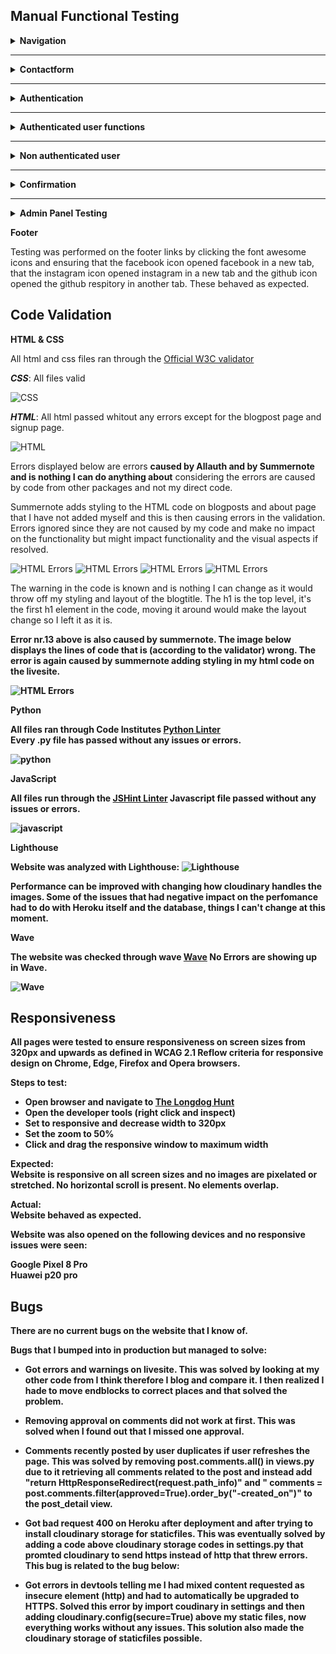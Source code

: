 ## Manual Functional Testing

<details>
<summary><b>Navigation</b></summary>
<br>
<summary>
<b>Navigation Links</b>

Testing was performed to ensure all navigation links on the respective pages, navigated to the correct pages as per design. This was done by clicking on the navigation links on each page.

- Home -> index.html

![Home](static/images/readme_files/testing_gifs/clickhometoindex.gif)
- About -> about.html

![About](static/images/readme_files/testing_gifs/clickabout.gif)
- Contact -> contact.html

![Contact](static/images/readme_files/testing_gifs/clickcontact.gif)
- Likes -> liked_posts.html

![Like post](static/images/readme_files/testing_gifs/likes-posts-page.gif)
- Logout -> Sign out all auth page

![Logout](static/images/readme_files/testing_gifs/logout-gif.gif)
- Login -> Sign in all auth page

![Login](static/images/readme_files/testing_gifs/clicklogin.gif)
- Register -> Sign up all auth page

![Register](static/images/readme_files/testing_gifs/clickregister.gif)
- Clicking on blogposts in index.html -> post_detail.html

![Blogpost](static/images/readme_files/testing_gifs/blog_post_view.gif)

- Link to login on register -> Sign up all auth page
- Link to login on post_detail.html -> Sign in all auth page
- Link to sign up all auth page on login page -> Sign up all auth page

- Navigation menu will scale down to a hamburger menu when screen size gets smaller and the longdog dog icon will be hidden to save space on page. Instead a longdog icon is hidden at the top of the collapsed menu.

![Blogpost](static/images/readme_files/testing_gifs/menu-collapse.gif)

All navigation links directed to the correct pages as expected.
</summary>
</details>

<hr>

<details>
<summary><b>Contactform</b></summary>
<summary>
<br>
<hr>

- The contactform can be used no matter if the user is authenticated or not and will give the same results regarding required fields and prompted messages.

<hr>
Description:

Make sure a user can send a message with the contact form

Steps:

1. Navigate to the contact page
2. Fill in the fields
3. Press send, the user should get a confirmation message

<hr>

Expected:

The user should get a message confirming the message is sent.

Actual: 

The confirming message is displayed when user clicks on submit.

![Contact form](static/images/readme_files/docs/contact-form-sent-confirm.png)

<hr>

Description:

Make sure a user fills in the form correctly before sending message.

Steps:

1. Navigate to the contact page
2. Do not add any information.
3. Press send, the user should get a message telling them to fill in the name field.
4. Add only a name.
5. Press send, the user should get a message telling them to fill in the email field.
6. Add email but no message.
7. Press send, the user should get a message telling them to fill in the message field.
8. Add message.
9. Press send, the user should now get the confirmation message that the message is sent now that all required fields are filled in.

<hr>

Expected:

The user should get a message prompting them to fill in the required field that is missing content on each field that is empty in the contact form.

Actual: 

The message is prompted on each field when the user has left them empty. 
When every required field is filled the message is sent and the user gets the confirmation message.

![Name required](static/images/readme_files/testing/contact-name-req.png)
![Email required](static/images/readme_files/testing/contact-email-req.png)
![Email required](static/images/readme_files/testing/contact-email-req-2.png)
![Message required](static/images/readme_files/testing/contact-msg-req.png)
![Message sent](static/images/readme_files/docs/contact-form-sent-confirm.png)

</summary>
</details>

<hr>

<details>
<summary><b>Authentication</b></summary>
<summary>
<br>

Description:

Ensure a user can register to the website

Steps:

1. Navigate to [The longdog Hunt](https://the-longdog-hunt-9f116eb214b4.herokuapp.com/accounts/signup/) and click Register
2. Enter email, username and password 
3. Click Sign up

<hr>

Expected:

If a user has entered everything correctly they should be logged in upon clicking on sign up.

Actual: 

The users is logged in upon clicking on sign up.

![Signup](static/images/readme_files/testing_gifs/signup-gif.gif)

<hr>

Description:

Ensure a user can log in once signed up

Steps:
1. Navigate to [The Longdog Hunt login](https://the-longdog-hunt-9f116eb214b4.herokuapp.com/accounts/login/)
2. Enter login details created in previous test case
3. Click login

<hr>

Expected:

User is successfully logged in and redirected to the home page

Actual:

User is successfully logged in and redirected to the home page

![Signup](static/images/readme_files/testing_gifs/login-gif.gif)

<hr>

Description:

Ensure a user can sign out

Steps:

1. Login to the website
2. Click the logout button
3. Click confirm on the confirm logout page

<hr>

Expected:

User is logged out

Actual:

User is logged out

![Signup](static/images/readme_files/testing_gifs/logout-gif.gif)

<hr>

Description:

Ensure the user is required to enter username and correct password according to the requirements

Steps:

1. Navigate to [Signup](https://the-longdog-hunt-9f116eb214b4.herokuapp.com/accounts/signup/)
2. Enter details but skip the username
3. Click sign up

<hr>

Expected:

The user is prompted to fill out the username field. If user does not fill the name out a message should appear prompting the user to fill out that field.

Actual:

The username field displays a message telling the user to fill out the missing field.

![Signup](static/images/readme_files/testing/sign-up-username-req.png)


No password:

1. Navigate to [Signup](https://the-longdog-hunt-9f116eb214b4.herokuapp.com/accounts/signup/)
2. Enter details but skip the password
3. Click sign up

<hr>

Expected:

The user is prompted to fill out the password field

Actual:

An alert message appears and is prompting the user to fill out the password field.

![Signup](static/images/readme_files/testing/sign-up-password-req.png)


Wrong password:

1. Navigate to [Signup](https://the-longdog-hunt-9f116eb214b4.herokuapp.com/accounts/signup/)
2. Enter details but enter a password that is not correct
3. Click sign up

<hr>

Expected:

The user is prompted to fill out the correct password according to the requirements.

Actual:

An alert message appears and is prompting the user to fill out the password the correct way.

![Signup](static/images/readme_files/testing/sign-up-password-req-2.png)
![Signup](static/images/readme_files/testing/sign-up-password-req-3.png)
![Signup](static/images/readme_files/testing/sign-up-password-req-4.png)

</summary>
</details>

<hr>

<details>
<summary><b>Authenticated user functions</b></summary>
<summary>
<br>
<b>User comment creation</b><br>
Description:

Ensure user can successfully create a comment.

Steps:
1. Login as a user.
2. Click on a blogpost and scroll down to the comments field.
3. Write a comment and click post, the user should get a confirmation message.
4. The comment is now displayed with the correct "edit" and "delete" buttons.

<hr>

Expected:

Comment is posted with a confirmation message and the comment is displayed straight away with correct buttons below (buttons only visible for the author of the comment)

Actual:

Comments, confirmation message and buttons are all displayed as they are supposed to without any issues.

![Signup](static/images/readme_files/testing_gifs/comment-submit.gif)
![Signup](static/images/readme_files/testing_gifs/new-comment-displayed.gif)

<hr>

<b>Edit and delete own comments</b><br>
Description:

Ensure user can only edit and delete their own comment.

Steps:
1. Login as a user
2. Go to a post with comments you've created or create a comment.
3. Others comments should not have any buttons visible, buttons should only be displayed on the users own comment.

<hr>

Expected:

The user can only edit and delete their own comments

Actual:

The edit and delete buttons are only visible to the author of said comment.

![Signup](static/images/readme_files/docs/comments.png)

<hr>

<b>User edit comment</b><br>
Description:

Make sure a user can edit their comment with a confirmation message when posting their comment again.

Steps:

1. Navigate to the blogpost with users own comments on it.
2. Click the edit button on the comment.
3. The comment should now appear in the comment window to the right (or below on smaller screens) and the user can now edit the comment and click on submit.
4. Click on submit, user should now get a confirmation message and the new comment is now posted.

<hr>

Expected:

Users comments can be edited when clicking Edit below the users comment. When clicking submit the confirmation message should appear and the new comment should be displayed.

Actual:

The comment can be edited, message is displayed when new comment is submitted and the new comment is visible in the commentsfield.

![Comment edit](static/images/readme_files/testing_gifs/edit-comment.gif)

<hr>

<b>User delete comments</b><br>
Description:

Make sure the user can delete their comment.

Steps:

1. Navigate to the blogpost with users own comments on it.
2. Click the delete button on the comment.
3. A modal making sure the user wants to delete their comment should now appear.
4. After user confirms a confirmation message is displayed and comment is deleted

<hr>

Expected:

User should be abled to press the delete comment, confirm in the modal that they want to delete and then get a message confirming that comment now is deleted.
The comment should now have been deleted.

Actual:

The comment is deleted as expected.

![Comment delete](static/images/readme_files/testing_gifs/comment-delete-and-confirm.gif)

<hr>

<b>User likes</b><br>
Description:

Ensure user can like and dislike a post when logged in

Steps:
1. Login as a user
2. Go to a post and scroll down.
3. Click on the like button (a heart) and the user should now get a message that they liked the post and the heart should now be a solid white heart and the number should change with a +1.
4. Click on the like button again and another message should display telling the user they've unliked the post and the heart should now be hollow and the number should have changed with -1.

<hr>

Expected:

The user can like and unlike a post and get a message telling them they did.
The heart should turn from hollow to solid when liked and then back again if unliked.
The number on the like button should change with a +1 if liked and -1 if unliked.

Actual:

The like button works as expected above.
![Like](static/images/readme_files/testing_gifs/like-post-and-confirmation.gif)
![Unlike](static/images/readme_files/testing_gifs/unlike-post-confirmation.gif)

<hr>

<b>Liked posts page</b><br>
Description:

When a user is authenticated a new page in the navbar appears, the Likes page.
The user can navigate to the Likes page to view all their liked posts. 
From here they can reach each post by clicking on them.

Steps:

1. Navigate to the Likes page in the navbar.
2. Now the list of liked posts should be displayed for the user.

<hr>

Expected:

The user can view all their liked posts by navigating to the Likes page.

Actual:

The Likes page works as it should and the users liked posts are displayed.
![Liked posts](static/images/readme_files/testing_gifs/likes-posts-page.gif)

</summary>
</details>

<hr>

<details>
<summary><b>Non authenticated user</b></summary>
<summary>
<br>

<b>Can't comment or like</b><br>

Description:
Ensure that a user that isn't authenticated can't comment or like blogposts

steps:
1. Navigate to a blogpost without signing in.
2. Scroll down to comments.
3. A message next to the comments should be displayed telling the user they need to be logged in to comment or like.
4. When clicking on the like button above the comments nothing should happen.

<hr>

Expected:

The comment textfield should not be displayed for a non authenticated user and a message should tell them to sign in to comment or like and a link to the login page should be provided.

Actual:

The commenfield is not displayed and the message is showing with a link to the login page.

![Commentfield](static/images/readme_files/testing/comment-login-required.png)

Expected:

Clicking on the like button as a non authenticated user will do nothing to the like button. 

Actual:

The like button is disabled and the non authenticated user can't click on the like button.

![Like button](static/images/readme_files/testing_gifs/like-post-signin-req.gif)

Expected:

As a user that isn't authenticated the navbar should display Home, About, Contact, Register and Sign in.

Actual:

The navbar displays the exptected links.

![Navbar logged out](static/images/readme_files/docs/navbar-complete.png)

</summary>
</details>

<hr>

<details>
<summary><b>Confirmation</b></summary>
<br>
<summary>
<b>Confirmation messages</b>

Confirmation messages are prompted whenever the user makes any type of change: 

- Sign in - "Successfully signed in as -username-"
- Sign up - "Successfully signed in as -username-"
- Sign out - "You have signed out"
- Submits a comment - "Comment submitted successfully"
- Edit a comment - "Comment updated!"
- Deletes a comment - "Comment deleted!" 
- Sends a messade with the contact form - "Thank you for your message. I will get back to you as soon as possible"
- Likes a post - "You have successfully liked this post"
- Unlikes a post - "You have successfully unliked this post"


These have all been tested and are prompted as they should:

![Signing in](static/images/readme_files/testing/login-confirmation.png)
![Singing up](static/images/readme_files/testing/sign-up-confirmation.png)
![Signing out](static/images/readme_files/testing/signed-out-confirm.png)
![Post Comment](static/images/readme_files/testing/comment-confirm.png)
![Edit comments](static/images/readme_files/testing/edit-comment-confirm.png)
![Delete comments](static/images/readme_files/testing/comment-delete-confirm.png)
![Send message in contactform](static/images/readme_files/testing/contact-form-sent-confirm.png)
![Like a post](static/images/readme_files/testing/Liked-post-confirmation.png)
![Unlike a post](static/images/readme_files/testing/unliked-confirm-msg.png)

</summary>
</details>

<hr>

<details>
<summary><b>Admin Panel Testing</b></summary>
<summary>

The adminpanel testing was done by clicking my way trough and manually test the functions.
Everything that was already set from the walkthrough works as it should, nothing is bugged.

I added a Season and Episode selection to the admin create post panel.
This makes it possible to pick Season and Episode that the post is gonna be about.
If non of them are selected there will be nothing posted next to the date/time on blogposts. If the user selects Season and Episode then they will show next to date/time on the blogpost.

The only bug that needs to be fixed later on is when creating a post.
Admin can pick already known users that has liked the post but only one at a time. 
If multiple users are picked then the admin is prompted to create users.
This field will be removed in later edits when I have more time.


</summary>
</details>

**Footer**

Testing was performed on the footer links by clicking the font awesome icons and ensuring that the facebook icon opened facebook in a new tab, that the instagram icon opened instagram in a new tab and the github icon opened the github respitory in another tab. These behaved as expected.


## Code Validation
__HTML & CSS__

All html and css files ran through the [Official W3C validator](https://validator.w3.org/)

___CSS___: All files valid<br>

![CSS](static/images/readme_files/docs/Validation-css-clear.png)

___HTML___: All html passed whitout any errors except for the blogpost page and signup page.

![HTML](static/images/readme_files/docs/Validation-HTML-index-clear.png)

Errors displayed below are errors <b>caused by Allauth and by Summernote and is nothing I can do anything about</b> considering the errors are caused by code from other packages and not my direct code.

Summernote adds styling to the HTML code on blogposts and about page that I have not added myself and this is then causing errors in the validation.
Errors ignored since they are not caused by my code and make no impact on the functionality but might impact functionality and the visual aspects if resolved.

![HTML Errors](static/images/readme_files/docs/Validation-HTML-signup-errorsfromdjangoform.png)
![HTML Errors](static/images/readme_files/docs/Validation-HTML-signup-errorsfromdjangoform-details.png)
![HTML Errors](static/images/readme_files/docs/Validation-HTML-blogpost-error-summernote.png)
![HTML Errors](static/images/readme_files/docs/Validation-HTML-blogpost-error-summernote-2.png)

The warning in the code is known and is nothing I can change as it would throw off my styling and layout of the blogtitle. The h1 is the top level, it's the first h1 element in the code, moving it around would make the layout change so I left it as it is.

<b>Error nr.13 above is also caused by summernote. The image below displays the lines of code that is (according to the validator) wrong. The error is again caused by summernote adding styling in my html code on the livesite.

![HTML Errors](static/images/readme_files/docs/code-error-validation-source.png)



__Python__

All files ran through Code Institutes [Python Linter](https://pep8ci.herokuapp.com/#)<br>
Every .py file has passed without any issues or errors.<br>

![python](static/images/readme_files/docs/Validation-python-clear.png)

__JavaScript__

All files run through the [JSHint Linter](https://jshint.com/)
Javascript file passed without any issues or errors.

![javascript](static/images/readme_files/docs/Validation-js.png)

__Lighthouse__

Website was analyzed with Lighthouse: ![Lighthouse](static/images/readme_files/docs/Lighthouse.png)<br>

Performance can be improved with changing how cloudinary handles the images.
Some of the issues that had negative impact on the perfomance had to do with Heroku itself and the database, things I can't change at this moment.

__Wave__

The website was checked through wave [Wave](https://wave.webaim.org/)
No Errors are showing up in Wave.

![Wave](static/images/readme_files/docs/Validation-wave-index-clear.png)


## Responsiveness

All pages were tested to ensure responsiveness on screen sizes from 320px and upwards as defined in WCAG 2.1 Reflow criteria for responsive design on Chrome, Edge, Firefox and Opera browsers.

Steps to test:

- Open browser and navigate to [The Longdog Hunt](https://the-longdog-hunt-9f116eb214b4.herokuapp.com/)
- Open the developer tools (right click and inspect)
- Set to responsive and decrease width to 320px
- Set the zoom to 50%
- Click and drag the responsive window to maximum width

Expected:<br>
Website is responsive on all screen sizes and no images are pixelated or stretched. No horizontal scroll is present. No elements overlap.

Actual:<br>
Website behaved as expected.

Website was also opened on the following devices and no responsive issues were seen:

Google Pixel 8 Pro<br>
Huawei p20 pro



## Bugs

There are no current bugs on the website that I know of.

Bugs that I bumped into in production but managed to solve:

- Got errors and warnings on livesite. 
This was solved by looking at my other code from I think therefore I blog and compare it. I then realized I hade to move endblocks to correct places and that solved the problem.

- Removing approval on comments did not work at first. 
This was solved when I found out that I missed one approval.

- Comments recently posted by user duplicates if user refreshes the page.
This was solved by removing post.comments.all() in views.py due to it retrieving all comments related to the post and instead add "return HttpResponseRedirect(request.path_info)" and " comments = post.comments.filter(approved=True).order_by("-created_on")" to the post_detail view.

- Got bad request 400 on Heroku after deployment and after trying to install cloudinary storage for staticfiles. 
This was eventually solved by adding a code above cloudinary storage codes in settings.py that promted cloudinary to send https instead of http that threw errors.
This bug is related to the bug below:

- Got errors in devtools telling me I had mixed content requested as insecure element (http) and had to automatically be upgraded to HTTPS. Solved this error by import coudinary in settings and then adding cloudinary.config(secure=True) above my static files, now everything works without any issues.
This solution also made the cloudinary storage of staticfiles possible.